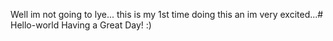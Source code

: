 Well im not going to lye... this is my 1st time doing this an im very excited...# Hello-world
Having a Great Day! :)
